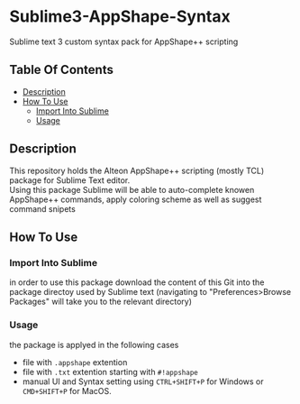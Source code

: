 # Sublime3-AppShape-Syntax
Sublime text 3 custom syntax pack for AppShape++ scripting


## Table Of Contents ###
- [Description](#description )
- [How To Use](#how-to-use )
  * [Import Into Sublime](#import-into-sublime)
  * [Usage](#usage)



## Description ##
This repository holds the Alteon AppShape++ scripting (mostly TCL) package for Sublime Text editor.<br>
Using this package Sublime will be able to auto-complete knowen AppShape++ commands, apply coloring scheme as well as suggest command snipets<br>

## How To Use ##
### Import Into Sublime ###
in order to use this package download the content of this Git into the package directoy used by Sublime text (navigating to "Preferences>Browse Packages" will take you to the relevant directory)<br>

### Usage ###
the package is applyed in the following cases
* file with `.appshape` extention
* file with `.txt` extention starting with `#!appshape`
* manual UI and Syntax setting using `CTRL+SHIFT+P` for Windows or `CMD+SHIFT+P` for MacOS.
